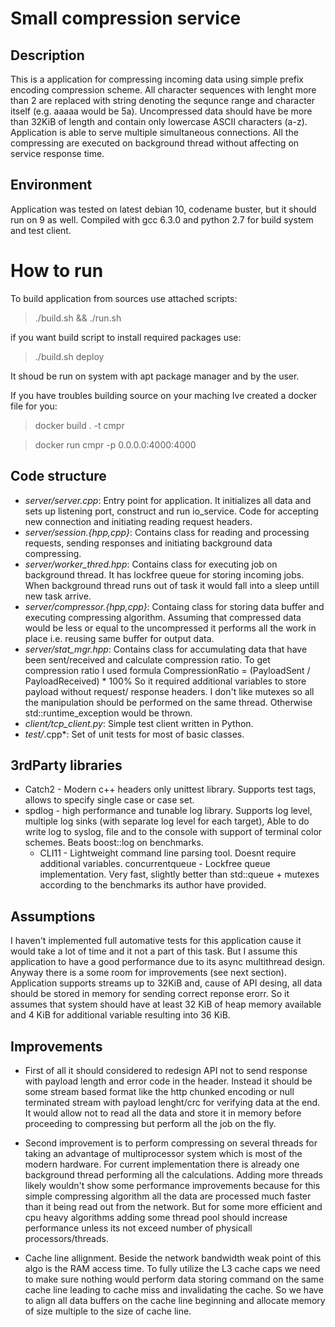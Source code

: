 # Small compression service
## Description
This is a application for compressing incoming data using simple prefix encoding compression scheme.
All character sequences with lenght more than 2 are replaced with string denoting the sequnce range and character itself (e.g. aaaaa would be 5a).
Uncompressed data should have be more than 32KiB of length and contain only lowercase ASCII characters (a-z). Application is able to serve multiple simultaneous connections.
All the compressing are executed on background thread without affecting on service response time.

## Environment
Application was tested on latest debian 10, codename buster, but it should run on 9 as well. Compiled with gcc 6.3.0 and python 2.7 for build system and test client.

# How to run
To build application from sources use attached scripts:
> ./build.sh && ./run.sh

if you want build script to install required packages use:
> ./build.sh deploy

It shoud be run on system with apt package manager and by the user.

If you have troubles building source on your maching Ive created a docker file for you:
> docker build . -t cmpr

> docker run cmpr -p 0.0.0.0:4000:4000

## Code structure

- *server/server.cpp*: 
Entry point for application. It initializes all data and sets up listening port, construct and run io_service. Code for accepting new connection and initiating reading request headers.
- *server/session.{hpp,cpp}*: 
Contains class for reading and processing requests, sending responses and initiating background data compressing.
- *server/worker_thred.hpp*:
Contains class for executing job on background thread. It has lockfree queue for storing incoming jobs. When background thread runs out of task it would fall into a sleep untill new task arrive.
- *server/compressor.{hpp,cpp}*:
Containg class for storing data buffer and executing compressing algorithm. Assuming that compressed data would be less or equal to the uncompressed it performs all the work in place i.e. reusing same buffer for output data.
- *server/stat_mgr.hpp*:
Contains class for accumulating data that have been sent/received and calculate compression ratio. To get compression ratio I used formula CompressionRatio = (PayloadSent / PayloadReceived) * 100%
So it required  additional variables to store payload without request/ response headers. I don't like mutexes so all the manipulation should be performed on the same thread. Otherwise std::runtime_exception
would be thrown.
- *client/tcp_client.py*:
Simple test client written in Python.
- *test/*.cpp*:
Set of unit tests for most of basic classes.

## 3rdParty libraries
* Catch2 - Modern c++ headers only unittest library. Supports test tags, allows to specify single case or case set.
* spdlog - high performance and tunable log library. Supports log level, multiple log sinks (with separate log level for each target), Able to do write log to
     syslog, file and to the console with support of terminal color schemes. Beats boost::log on benchmarks.
     * CLI11 -  Lightweight command line parsing tool. Doesnt require additional variables.
     concurrentqueue - Lockfree queue implementation. Very fast, slightly better than std::queue + mutexes according to the benchmarks its author have provided.

## Assumptions
I haven't implemented full automative tests for this application cause it would take a lot of time and it not a part of this task.
But I assume this application to have a good performance due to its async multithread design. Anyway there is a some room for improvements (see next section).
Application supports streams up to 32KiB and, cause of API desing, all data should be stored in memory for sending correct reponse erorr.
So it assumes that system should have at least 32 KiB of heap memory available and 4 KiB for additional variable resulting into 36 KiB.

## Improvements

- First of all it should considered to redesign API not to send response with payload length and error code in the header.
Instead it should be some stream based format like the http chunked encoding or null terminated stream with payload lenght/crc for verifying data at the end.
It would allow not to read all the data and store it in memory before proceeding to compressing but perform all the job on the fly.

- Second improvement is to perform compressing on several threads for taking an advantage of multiprocessor system which is most of the modern hardware.
For current implementation there is already one background thread performing all the calculations. Adding more threads likely wouldn't show some performance improvements
because for this simple compressing algorithm all the data are processed much faster than it being read out from the network. But for some more efficient and cpu heavy
algorithms adding some thread pool should increase performance unless its not exceed number of physicall processors/threads.
- Cache line allignment. Beside the network bandwidth weak point of this algo is the RAM access time. To fully utilize the L3 cache caps we need to make sure nothing would perform data storing command on the
same cache line leading to cache miss and invalidating the cache. So we have to align all data buffers on the cache  line beginning and allocate memory of size multiple to the size of cache line.
